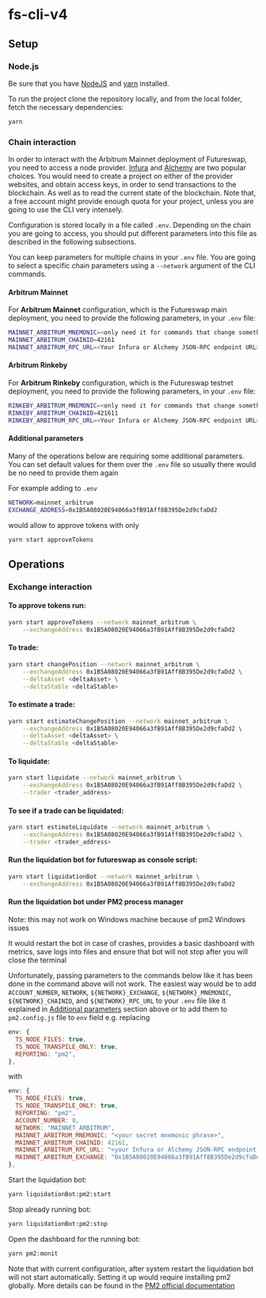 # fs-cli-v4

## Setup

### Node.js

Be sure that you have [NodeJS](https://nodejs.org/en/) and
[yarn](https://yarnpkg.com/getting-started/install) installed.

To run the project clone the repository locally, and from the local folder,
fetch the necessary dependencies:

```bash
yarn
```

### Chain interaction

In order to interact with the Arbitrum Mainnet deployment of Futureswap, you
need to access a node provider. [Infura](https://infura.io/) and
[Alchemy](https://www.alchemy.com/) are two popular choices. You would need to
create a project on either of the provider websites, and obtain access keys, in
order to send transactions to the blockchain. As well as to read the current
state of the blockchain. Note that, a free account might provide enough quota
for your project, unless you are going to use the CLI very intensely.

Configuration is stored locally in a file called `.env`. Depending on the chain
you are going to access, you should put different parameters into this file as
described in the following subsections.

You can keep parameters for multiple chains in your `.env` file. You are going
to select a specific chain parameters using a `--network` argument of the CLI
commands.

#### Arbitrum Mainnet

For **Arbitrum Mainnet** configuration, which is the Futureswap main deployment,
you need to provide the following parameters, in your `.env` file:

```bash
MAINNET_ARBITRUM_MNEMONIC=<only need it for commands that change something>
MAINNET_ARBITRUM_CHAINID=42161
MAINNET_ARBITRUM_RPC_URL=<Your Infura or Alchemy JSON-RPC endpoint URL>
```

#### Arbitrum Rinkeby

For **Arbitrum Rinkeby** configuration, which is the Futureswap testnet
deployment, you need to provide the following parameters, in your `.env` file:

```bash
RINKEBY_ARBITRUM_MNEMONIC=<only need it for commands that change something>
RINKEBY_ARBITRUM_CHAINID=421611
RINKEBY_ARBITRUM_RPC_URL=<Your Infura or Alchemy JSON-RPC endpoint URL>
```

#### Additional parameters

Many of the operations below are requiring some additional parameters. You can
set default values for them over the `.env` file so usually there would be no
need to provide them again

For example adding to `.env`

```bash
NETWORK=mainnet_arbitrum
EXCHANGE_ADDRESS=0x1B5A08020E94066a3fB91Aff8B395De2d9cfaDd2
```

would allow to approve tokens with only

```bash
yarn start approveTokens
```

## Operations

### Exchange interaction

#### To approve tokens run:

```bash
yarn start approveTokens --network mainnet_arbitrum \
    --exchangeAddress 0x1B5A08020E94066a3fB91Aff8B395De2d9cfaDd2
```

#### To trade:

```bash
yarn start changePosition --network mainnet_arbitrum \
    --exchangeAddress 0x1B5A08020E94066a3fB91Aff8B395De2d9cfaDd2 \
    --deltaAsset <deltaAsset> \
    --deltaStable <deltaStable>
```

#### To estimate a trade:

```bash
yarn start estimateChangePosition --network mainnet_arbitrum \
    --exchangeAddress 0x1B5A08020E94066a3fB91Aff8B395De2d9cfaDd2 \
    --deltaAsset <deltaAsset> \
    --deltaStable <deltaStable>
```

#### To liquidate:

```bash
yarn start liquidate --network mainnet_arbitrum \
    --exchangeAddress 0x1B5A08020E94066a3fB91Aff8B395De2d9cfaDd2 \
    --trader <trader_address>
```

#### To see if a trade can be liquidated:

```bash
yarn start estimateLiquidate --network mainnet_arbitrum \
    --exchangeAddress 0x1B5A08020E94066a3fB91Aff8B395De2d9cfaDd2 \
    --trader <trader_address>
```

#### Run the liquidation bot for futureswap as console script:

```bash
yarn start liquidationBot --network mainnet_arbitrum \
    --exchangeAddress 0x1B5A08020E94066a3fB91Aff8B395De2d9cfaDd2
```

#### Run the liquidation bot under PM2 process manager

Note: this may not work on Windows machine because of pm2 Windows issues

It would restart the bot in case of crashes, provides a basic dashboard with
metrics, save logs into files and ensure that bot will not stop after you will
close the terminal

Unfortunately, passing parameters to the commands below like it has been done
in the command above will not work. The easiest way would be to add
`ACCOUNT_NUMBER`, `NETWORK`, `${NETWORK}_EXCHANGE`, `${NETWORK}_MNEMONIC`,
`${NETWORK}_CHAINID`, and `${NETWORK}_RPC_URL` to your `.env` file like it
explained in [Additional parameters](#additional-parameters) section above or
to add them to `pm2.config.js` file to `env` field e.g. replacing

```javascript
env: {
  TS_NODE_FILES: true,
  TS_NODE_TRANSPILE_ONLY: true,
  REPORTING: "pm2",
},
```

with

```javascript
env: {
  TS_NODE_FILES: true,
  TS_NODE_TRANSPILE_ONLY: true,
  REPORTING: "pm2",
  ACCOUNT_NUMBER: 0,
  NETWORK: "MAINNET_ARBITRUM",
  MAINNET_ARBITRUM_MNEMONIC: "<your secret mnemonic phrase>",
  MAINNET_ARBITRUM_CHAINID: 42161,
  MAINNET_ARBITRUM_RPC_URL: "<your Infura or Alchemy JSON-RPC endpoint URL>",
  MAINNET_ARBITRUM_EXCHANGE: "0x1B5A08020E94066a3fB91Aff8B395De2d9cfaDd2",
},
```

Start the liquidation bot:

```bash
yarn liquidationBot:pm2:start
```

Stop already running bot:

```bash
yarn liquidationBot:pm2:stop
```

Open the dashboard for the running bot:

```bash
yarn pm2:monit
```

Note that with current configuration, after system restart the liquidation bot
will not start automatically. Setting it up would require installing pm2
globally. More details can be found in the
[PM2 official documentation](https://pm2.keymetrics.io/docs/usage/startup/)
